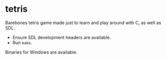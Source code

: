 tetris
======

Barebones tetris game made just to learn and play around with C, as well as SDL.

* Ensure SDL development headers are available.
* Run `make`.

Binaries for Windows are available.
